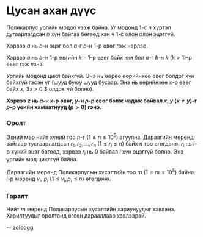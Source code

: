 Цусан ахан дүүс
===============

Поликарпус ургийн модоо үзэж байна. Уг модонд $1$-с $n$ хүртэл дугаарлагдсан $n$ хүн байгаа бөгөөд хэн ч $1$-с олон олон эцэггүй.

Хэрвээ $a$ нь $b$-н эцэг бол $a$-г $b$-н $1$-р өвөг гэж нэрлэе.

Хэрвээ $a$ нь $b$-н $1$-р өвгийн $k-1$-р өвөг байх юм бол $a$-г $b$-н $k$ ($k > 1$)-р өвөг гэж үзнэ.

Ургийн модонд цикл байхгүй. Энэ нь өөрөө өөрийнхөө өвөг болдог хүн байхгүй гэсэн үг (шууд буюу шууд бусаар. Энэ нь өөрийнхөө $x$-р өвөг байх $x$, $x > 0 $ олдохгүй болно).

**Хэрвээ $z$ нь $a$-н $x$-р өвөг, $y$-н $p$-р өвөг болж чадаж байвал $x$, $y$  ($x ≠ y$)-г $p$-р үеийн хамаатнууд ($p > 0$) гэнэ.**


### Оролт
Эхний мөр нийт хүний тоо $n$-г ($1 ≤ n ≤ 10^5$) агуулна. Дараагийн мөрөнд зайгаар тусгаарлагдсан $r_1, r_2, ... , r_n$ ($1 ≤ r_i ≤ n$) байх $n$ тоо өгөгдөнө. $r_i$ нь $i$-р хүний эцэг бөгөөд, хэрвээ $r_i$ нь $0$ байвал $i$ хүн эцэггүй болно. Энэ ургийн мод циклгүй байна.

Дараагийн мөрөнд Поликарпусын хүсэлтийн тоо $m$ ($1 ≤ m ≤ 10^5$) байна. $i$-р мөрөнд $v_i$, $p_i$ ($1 ≤ v_i, p_i ≤ n$) өгөгдөнө.

 
### Гаралт
Нийт $m$ мөрөнд Поликарпусын хүсэлтийн хариунуудыг хэвлэнэ. Харилтуудыг оролтонд өгсөн дарааллаар хэвлээрэй.

-- zoloogg
